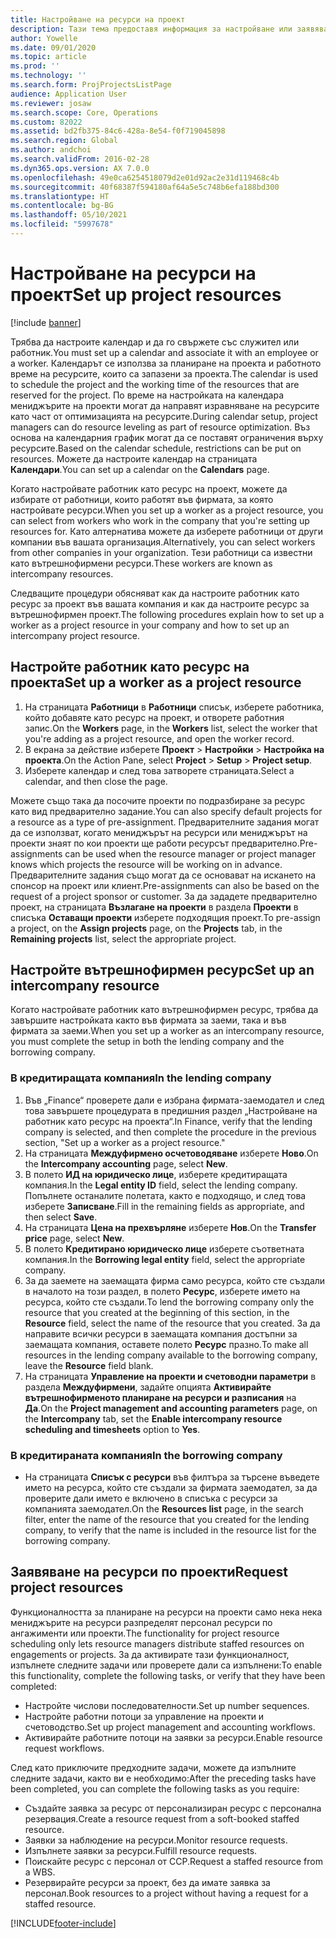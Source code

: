 ```yaml
---
title: Настройване на ресурси на проект
description: Тази тема предоставя информация за настройване или заявяване на ресурси по проект.
author: Yowelle
ms.date: 09/01/2020
ms.topic: article
ms.prod: ''
ms.technology: ''
ms.search.form: ProjProjectsListPage
audience: Application User
ms.reviewer: josaw
ms.search.scope: Core, Operations
ms.custom: 82022
ms.assetid: bd2fb375-84c6-428a-8e54-f0f719045898
ms.search.region: Global
ms.author: andchoi
ms.search.validFrom: 2016-02-28
ms.dyn365.ops.version: AX 7.0.0
ms.openlocfilehash: 49e0ca6254518079d2e01d92ac2e31d119468c4b
ms.sourcegitcommit: 40f68387f594180af64a5e5c748b6efa188bd300
ms.translationtype: HT
ms.contentlocale: bg-BG
ms.lasthandoff: 05/10/2021
ms.locfileid: "5997678"
---
```

# <a name="set-up-project-resources"></a><span data-ttu-id="17071-103">Настройване на ресурси на проект</span><span class="sxs-lookup"><span data-stu-id="17071-103">Set up project resources</span></span>

[!include [banner](../includes/banner.md)]

<span data-ttu-id="17071-104">Трябва да настроите календар и да го свържете със служител или работник.</span><span class="sxs-lookup"><span data-stu-id="17071-104">You must set up a calendar and associate it with an employee or a worker.</span></span> <span data-ttu-id="17071-105">Календарът се използва за планиране на проекта и работното време на ресурсите, които са запазени за проекта.</span><span class="sxs-lookup"><span data-stu-id="17071-105">The calendar is used to schedule the project and the working time of the resources that are reserved for the project.</span></span> <span data-ttu-id="17071-106">По време на настройката на календара мениджърите на проекти могат да направят изравняване на ресурсите като част от оптимизацията на ресурсите.</span><span class="sxs-lookup"><span data-stu-id="17071-106">During calendar setup, project managers can do resource leveling as part of resource optimization.</span></span> <span data-ttu-id="17071-107">Въз основа на календарния график могат да се поставят ограничения върху ресурсите.</span><span class="sxs-lookup"><span data-stu-id="17071-107">Based on the calendar schedule, restrictions can be put on resources.</span></span> <span data-ttu-id="17071-108">Можете да настроите календар на страницата **Календари**.</span><span class="sxs-lookup"><span data-stu-id="17071-108">You can set up a calendar on the **Calendars** page.</span></span>

<span data-ttu-id="17071-109">Когато настройвате работник като ресурс на проект, можете да избирате от работници, които работят във фирмата, за която настройвате ресурси.</span><span class="sxs-lookup"><span data-stu-id="17071-109">When you set up a worker as a project resource, you can select from workers who work in the company that you're setting up resources for.</span></span> <span data-ttu-id="17071-110">Като алтернатива можете да изберете работници от други компании във вашата организация.</span><span class="sxs-lookup"><span data-stu-id="17071-110">Alternatively, you can select workers from other companies in your organization.</span></span> <span data-ttu-id="17071-111">Тези работници са известни като вътрешнофирмени ресурси.</span><span class="sxs-lookup"><span data-stu-id="17071-111">These workers are known as intercompany resources.</span></span>

<span data-ttu-id="17071-112">Следващите процедури обясняват как да настроите работник като ресурс за проект във вашата компания и как да настроите ресурс за вътрешнофирмен проект.</span><span class="sxs-lookup"><span data-stu-id="17071-112">The following procedures explain how to set up a worker as a project resource in your company and how to set up an intercompany project resource.</span></span>

## <a name="set-up-a-worker-as-a-project-resource"></a><span data-ttu-id="17071-113">Настройте работник като ресурс на проекта</span><span class="sxs-lookup"><span data-stu-id="17071-113">Set up a worker as a project resource</span></span>

1. <span data-ttu-id="17071-114">На страницата **Работници** в **Работници** списък, изберете работника, който добавяте като ресурс на проект, и отворете работния запис.</span><span class="sxs-lookup"><span data-stu-id="17071-114">On the **Workers** page, in the **Workers** list, select the worker that you're adding as a project resource, and open the worker record.</span></span>
2. <span data-ttu-id="17071-115">В екрана за действие изберете **Проект** &gt; **Настройки** &gt; **Настройка на проекта**.</span><span class="sxs-lookup"><span data-stu-id="17071-115">On the Action Pane, select **Project** &gt; **Setup** &gt; **Project setup**.</span></span>
3. <span data-ttu-id="17071-116">Изберете календар и след това затворете страницата.</span><span class="sxs-lookup"><span data-stu-id="17071-116">Select a calendar, and then close the page.</span></span>

<span data-ttu-id="17071-117">Можете също така да посочите проекти по подразбиране за ресурс като вид предварително задание.</span><span class="sxs-lookup"><span data-stu-id="17071-117">You can also specify default projects for a resource as a type of pre-assignment.</span></span> <span data-ttu-id="17071-118">Предварителните задания могат да се използват, когато мениджърът на ресурси или мениджърът на проекти знаят по кои проекти ще работи ресурсът предварително.</span><span class="sxs-lookup"><span data-stu-id="17071-118">Pre-assignments can be used when the resource manager or project manager knows which projects the resource will be working on in advance.</span></span> <span data-ttu-id="17071-119">Предварителните задания също могат да се основават на искането на спонсор на проект или клиент.</span><span class="sxs-lookup"><span data-stu-id="17071-119">Pre-assignments can also be based on the request of a project sponsor or customer.</span></span> <span data-ttu-id="17071-120">За да зададете предварително проект, на страницата **Възлагане на проекти** в раздела **Проекти** в списъка **Оставащи проекти** изберете подходящия проект.</span><span class="sxs-lookup"><span data-stu-id="17071-120">To pre-assign a project, on the **Assign projects** page, on the **Projects** tab, in the **Remaining projects** list, select the appropriate project.</span></span>

## <a name="set-up-an-intercompany-resource"></a><span data-ttu-id="17071-121">Настройте вътрешнофирмен ресурс</span><span class="sxs-lookup"><span data-stu-id="17071-121">Set up an intercompany resource</span></span>

<span data-ttu-id="17071-122">Когато настройвате работник като вътрешнофирмен ресурс, трябва да завършите настройката както във фирмата за заеми, така и във фирмата за заеми.</span><span class="sxs-lookup"><span data-stu-id="17071-122">When you set up a worker as an intercompany resource, you must complete the setup in both the lending company and the borrowing company.</span></span>

### <a name="in-the-lending-company"></a><span data-ttu-id="17071-123">В кредитиращата компания</span><span class="sxs-lookup"><span data-stu-id="17071-123">In the lending company</span></span>

1. <span data-ttu-id="17071-124">Във „Finance“ проверете дали е избрана фирмата-заемодател и след това завършете процедурата в предишния раздел „Настройване на работник като ресурс на проекта“.</span><span class="sxs-lookup"><span data-stu-id="17071-124">In Finance, verify that the lending company is selected, and then complete the procedure in the previous section, "Set up a worker as a project resource."</span></span>
2. <span data-ttu-id="17071-125">На страницата **Междуфирмено осчетоводяване** изберете **Ново**.</span><span class="sxs-lookup"><span data-stu-id="17071-125">On the **Intercompany accounting** page, select **New**.</span></span>
3. <span data-ttu-id="17071-126">В полето **ИД на юридическо лице**, изберете кредитиращата компания.</span><span class="sxs-lookup"><span data-stu-id="17071-126">In the **Legal entity ID** field, select the lending company.</span></span> <span data-ttu-id="17071-127">Попълнете останалите полетата, както е подходящо, и след това изберете **Записване**.</span><span class="sxs-lookup"><span data-stu-id="17071-127">Fill in the remaining fields as appropriate, and then select **Save**.</span></span>
4. <span data-ttu-id="17071-128">На страницата **Цена на прехвърляне** изберете **Нов**.</span><span class="sxs-lookup"><span data-stu-id="17071-128">On the **Transfer price** page, select **New**.</span></span>
5. <span data-ttu-id="17071-129">В полето **Кредитирано юридическо лице** изберете съответната компания.</span><span class="sxs-lookup"><span data-stu-id="17071-129">In the **Borrowing legal entity** field, select the appropriate company.</span></span>
6. <span data-ttu-id="17071-130">За да заемете на заемащата фирма само ресурса, който сте създали в началото на този раздел, в полето **Ресурс**, изберете името на ресурса, който сте създали.</span><span class="sxs-lookup"><span data-stu-id="17071-130">To lend the borrowing company only the resource that you created at the beginning of this section, in the **Resource** field, select the name of the resource that you created.</span></span> <span data-ttu-id="17071-131">За да направите всички ресурси в заемащата компания достъпни за заемащата компания, оставете полето **Ресурс** празно.</span><span class="sxs-lookup"><span data-stu-id="17071-131">To make all resources in the lending company available to the borrowing company, leave the **Resource** field blank.</span></span>
7. <span data-ttu-id="17071-132">На страницата **Управление на проекти и счетоводни параметри** в раздела **Междуфирмени**, задайте опцията **Активирайте вътрешнофирменото планиране на ресурси и разписания** на **Да**.</span><span class="sxs-lookup"><span data-stu-id="17071-132">On the **Project management and accounting parameters** page, on the **Intercompany** tab, set the **Enable intercompany resource scheduling and timesheets** option to **Yes**.</span></span>

### <a name="in-the-borrowing-company"></a><span data-ttu-id="17071-133">В кредитираната компания</span><span class="sxs-lookup"><span data-stu-id="17071-133">In the borrowing company</span></span>

- <span data-ttu-id="17071-134">На страницата **Списък с ресурси** във филтъра за търсене въведете името на ресурса, който сте създали за фирмата заемодател, за да проверите дали името е включено в списъка с ресурси за компанията заемодател.</span><span class="sxs-lookup"><span data-stu-id="17071-134">On the **Resources list** page, in the search filter, enter the name of the resource that you created for the lending company, to verify that the name is included in the resource list for the borrowing company.</span></span>

## <a name="request-project-resources"></a><span data-ttu-id="17071-135">Заявяване на ресурси по проекти</span><span class="sxs-lookup"><span data-stu-id="17071-135">Request project resources</span></span>
<span data-ttu-id="17071-136">Функционалността за планиране на ресурси на проекти само нека нека мениджърите на ресурси разпределят персонал ресурси по ангажименти или проекти.</span><span class="sxs-lookup"><span data-stu-id="17071-136">The functionality for project resource scheduling only lets resource managers distribute staffed resources on engagements or projects.</span></span> <span data-ttu-id="17071-137">За да активирате тази функционалност, изпълнете следните задачи или проверете дали са изпълнени:</span><span class="sxs-lookup"><span data-stu-id="17071-137">To enable this functionality, complete the following tasks, or verify that they have been completed:</span></span>

- <span data-ttu-id="17071-138">Настройте числови последователности.</span><span class="sxs-lookup"><span data-stu-id="17071-138">Set up number sequences.</span></span>
- <span data-ttu-id="17071-139">Настройте работни потоци за управление на проекти и счетоводство.</span><span class="sxs-lookup"><span data-stu-id="17071-139">Set up project management and accounting workflows.</span></span>
- <span data-ttu-id="17071-140">Активирайте работните потоци на заявки за ресурси.</span><span class="sxs-lookup"><span data-stu-id="17071-140">Enable resource request workflows.</span></span>

<span data-ttu-id="17071-141">След като приключите предходните задачи, можете да изпълните следните задачи, както ви е необходимо:</span><span class="sxs-lookup"><span data-stu-id="17071-141">After the preceding tasks have been completed, you can complete the following tasks as you require:</span></span>

- <span data-ttu-id="17071-142">Създайте заявка за ресурс от персонализиран ресурс с персонална резервация.</span><span class="sxs-lookup"><span data-stu-id="17071-142">Create a resource request from a soft-booked staffed resource.</span></span>
- <span data-ttu-id="17071-143">Заявки за наблюдение на ресурси.</span><span class="sxs-lookup"><span data-stu-id="17071-143">Monitor resource requests.</span></span>
- <span data-ttu-id="17071-144">Изпълнете заявки за ресурси.</span><span class="sxs-lookup"><span data-stu-id="17071-144">Fulfill resource requests.</span></span>
- <span data-ttu-id="17071-145">Поискайте ресурс с персонал от ССР.</span><span class="sxs-lookup"><span data-stu-id="17071-145">Request a staffed resource from a WBS.</span></span>
- <span data-ttu-id="17071-146">Резервирайте ресурси за проект, без да имате заявка за персонал.</span><span class="sxs-lookup"><span data-stu-id="17071-146">Book resources to a project without having a request for a staffed resource.</span></span>


[!INCLUDE[footer-include](../includes/footer-banner.md)]